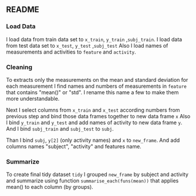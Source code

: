 ## README
### Load Data

I load data from train data set to `x_train`, `y_train` ,`subj_train`.
I load data from test data set to `x_test`, `y_test` ,`subj_test`
Also I load names of measurements and activities to `feature` and `activity`.

### Cleaning

To extracts only the measurements on the mean and standard deviation for each measurement  I find names and numbers of measurements in `feature` that contains "mean()" or "std".
I rename this name a few to make them more understandable.

Next I select columns from `x_train` and `x_test` according numbers from previous step  and bind those data frames together to new data frame `x`
Also I bind `y_train` and `y_test` and add names of activity to new data frame `y`.
And I bind `subj_train` and `subj_test` to `subj`.

Than I bind `subj`, `y[2]` (only activity names) and `x` to `new_frame`. And add columns names "subject", "activity" and features name.

### Summarize

To create final tidy dataset `tidy` I grouped `new_frame` by subject and activity and summarize using function `summarise_each(funs(mean))` that applies mean() to each column (by groups).